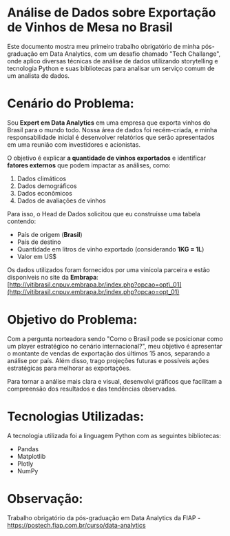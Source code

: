 # Análise de Dados sobre Exportação de Vinhos de Mesa no Brasil

Este documento mostra meu primeiro trabalho obrigatório de minha pós-graduação em Data Analytics, com um desafio chamado "Tech Challange", onde aplico diversas técnicas de análise de dados utilizando storytelling e tecnologia Python e suas bibliotecas para analisar um serviço comum de um analista de dados.

# Cenário do Problema:

Sou **Expert em Data Analytics** em uma empresa que exporta vinhos do Brasil para o mundo todo. Nossa área de dados foi recém-criada, e minha responsabilidade inicial é desenvolver relatórios que serão apresentados em uma reunião com investidores e acionistas.

O objetivo é explicar **a quantidade de vinhos exportados** e identificar **fatores externos** que podem impactar as análises, como:

1. Dados climáticos
2. Dados demográficos
3. Dados econômicos
4. Dados de avaliações de vinhos

Para isso, o Head de Dados solicitou que eu construísse uma tabela contendo:

* País de origem (**Brasil**)
* País de destino
* Quantidade em litros de vinho exportado (considerando **1KG = 1L**)
* Valor em US\$

Os dados utilizados foram fornecidos por uma vinícola parceira e estão disponíveis no site da **Embrapa**:
[http://vitibrasil.cnpuv.embrapa.br/index.php?opcao=opt\_01](http://vitibrasil.cnpuv.embrapa.br/index.php?opcao=opt_01)

# Objetivo do Problema:

Com a pergunta norteadora sendo "Como o Brasil pode se posicionar como um player estratégico no cenário internacional?", meu objetivo é apresentar o montante de vendas de exportação dos últimos 15 anos, separando a análise por país. Além disso, trago projeções futuras e possíveis ações estratégicas para melhorar as exportações.

Para tornar a análise mais clara e visual, desenvolvi gráficos que facilitam a compreensão dos resultados e das tendências observadas.

# Tecnologias Utilizadas:

A tecnologia utilizada foi a linguagem Python com as seguintes bibliotecas:

* Pandas
* Matplotlib
* Plotly
* NumPy

# Observação:

Trabalho obrigatório da pós-graduação em Data Analytics da FIAP - https://postech.fiap.com.br/curso/data-analytics

